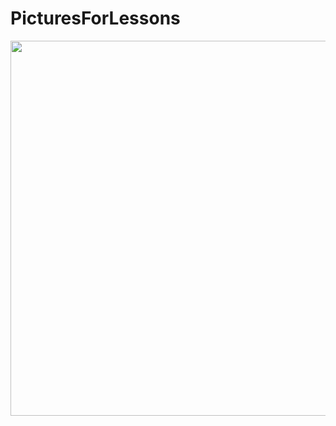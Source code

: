 # PicturesForLessons
<img src="https://www.osustuff.org/img/imageslice/2020-10-07/130273/714657.jpg" width="600px">
